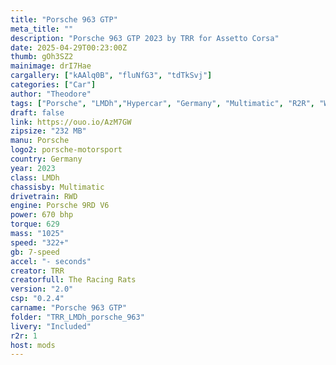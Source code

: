 ```yaml
--- 
title: "Porsche 963 GTP"
meta_title: ""
description: "Porsche 963 GTP 2023 by TRR for Assetto Corsa"
date: 2025-04-29T00:23:00Z
thumb: gOh3SZ2
mainimage: drI7Hae
cargallery: ["kAAlq0B", "fluNfG3", "tdTkSvj"]
categories: ["Car"]
author: "Theodore"
tags: ["Porsche", "LMDh","Hypercar", "Germany", "Multimatic", "R2R", "WEC", "2023", "TRR", "Le Mans Prototype"]
draft: false
link: https://ouo.io/AzM7GW
zipsize: "232 MB"
manu: Porsche
logo2: porsche-motorsport
country: Germany
year: 2023
class: LMDh
chassisby: Multimatic
drivetrain: RWD
engine: Porsche 9RD V6
power: 670 bhp
torque: 629
mass: "1025"
speed: "322+"
gb: 7-speed
accel: "- seconds"
creator: TRR
creatorfull: The Racing Rats
version: "2.0"
csp: "0.2.4"
carname: "Porsche 963 GTP"
folder: "TRR_LMDh_porsche_963"
livery: "Included"
r2r: 1
host: mods
---
```

